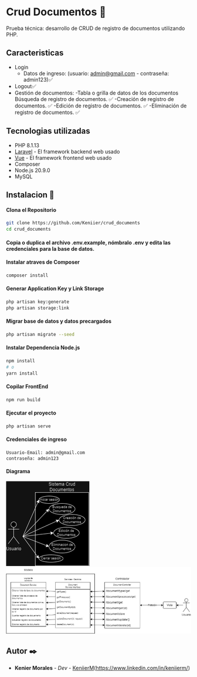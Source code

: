 # Crud Documentos 🚀

Prueba técnica: desarrollo de CRUD de registro de documentos utilizando PHP.

## Caracteristicas

- Login 
    - Datos de ingreso: (usuario: admin@gmail.com - contraseña: admin123)✅
- Logout✅
- Gestión de documentos:
    -Tabla o grilla de datos de los documentos Búsqueda de registro de documentos. ✅
    -Creación de registro de documentos. ✅
    -Edición de registro de documentos. ✅
    -Eliminación de registro de documentos. ✅

## Tecnologias utilizadas

* PHP 8.1.13
* [Laravel](https://laravel.com/docs/10.x) - El framework backend web usado
* [Vue](https://vuejs.org/guide/introduction.html) - El framework frontend web usado
* Composer
* Node.js 20.9.0
* MySQL

## Instalacion 🔧

#### Clona el Repositorio
```bash
git clone https://github.com/Keniier/crud_documents
cd crud_documents
```
#### Copia o duplica el archivo .env.example, nómbralo .env y edita las credenciales para la base de datos.

#### Instalar atraves de Composer
```bash
composer install
```

#### Generar Application Key y Link Storage
```bash
php artisan key:generate
php artisan storage:link
```

#### Migrar base de datos y datos precargados
```bash
php artisan migrate --seed
```

#### Instalar Dependencia Node.js
```bash
npm install
# o
yarn install
```

#### Copilar FrontEnd
```bash
npm run build
```

#### Ejecutar el proyecto
```bash
php artisan serve
```

#### Credenciales de ingreso
```
Usuario-Email: admin@gmail.com
contraseña: admin123
```

#### Diagrama
![Diagrama de Us0](/public/img/Uso.png)
![Diagrama de MVC](/public/img/MVC.jpg)

## Autor ✒️

* **Kenier Morales** - *Dev* - [KeniierM](https://github.com/Keniier)(https://www.linkedin.com/in/keniierm/)
